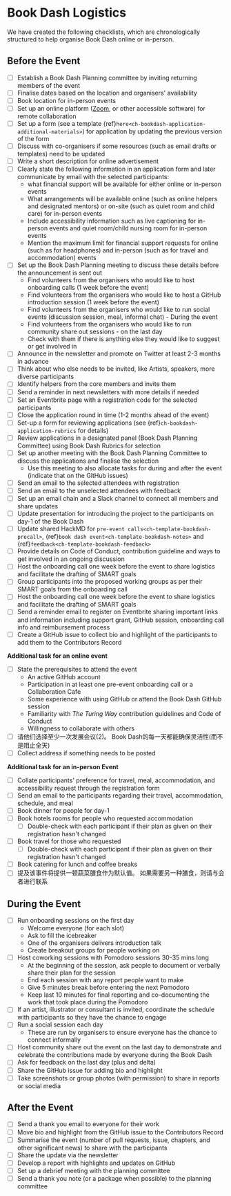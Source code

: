# Book Dash Logistics

We have created the following checklists, which are chronologically structured to help organise Book Dash online or in-person.

## Before the Event

- [ ] Establish a Book Dash Planning committee by inviting returning members of the event
- [ ] Finalise dates based on the location and organisers' availability
- [ ] Book location for in-person events
- [ ] Set up an online platform ([Zoom](https://zoom.us/), or other accessible software) for remote collaboration
- [ ] Set up a form (see a template {ref}`here<ch-bookdash-application-additional-materials>`) for application by updating the previous version of the form
- [ ] Discuss with co-organisers if some resources (such as email drafts or templates) need to be updated
- [ ] Write a short description for online advertisement
- [ ] Clearly state the following information in an application form and later communicate by email with the selected participants:
  * what financial support will be available for either online or in-person events
  * What arrangements will be available online (such as online helpers and designated mentors) or on-site (such as quiet room and child care) for in-person events
  * Include accessibility information such as live captioning for in-person events and quiet room/child nursing room for in-person events
  * Mention the maximum limit for financial support requests for online (such as for headphones) and in-person (such as for travel and accommodation) events
- [ ] Set up the Book Dash Planning meeting to discuss these details before the announcement is sent out
  * Find volunteers from the organisers who would like to host onboarding calls (1 week before the event)
  * Find volunteers from the organisers who would like to host a GitHub introduction session (1 week before the event)
  * Find volunteers from the organisers who would like to run social events (discussion session, meal, informal chat) - During the event
  * Find volunteers from the organisers who would like to run community share out sessions - on the last day
  * Check with them if there is anything else they would like to suggest or get involved in
- [ ] Announce in the newsletter and promote on Twitter at least 2-3 months in advance
- [ ] Think about who else needs to be invited, like Artists, speakers, more diverse participants
- [ ] Identify helpers from the core members and invite them
- [ ] Send a reminder in next newsletters with more details if needed
- [ ] Set an Eventbrite page with a registration code for the selected participants
- [ ] Close the application round in time (1-2 months ahead of the event)
- [ ] Set-up a form for reviewing applications (see {ref}`ch-bookdash-application-rubrics` for details)
- [ ] Review applications in a designated panel (Book Dash Planning Committee) using Book Dash Rubrics for selection
- [ ] Set up another meeting with the Book Dash Planning Committee to discuss the applications and finalise the selection
  * Use this meeting to also allocate tasks for during and after the event (indicate that on the GitHub issues)
- [ ] Send an email to the selected attendees with registration
- [ ] Send an email to the unselected attendees with feedback
- [ ] Set up an email chain and a Slack channel to connect all members and share updates
- [ ] Update presentation for introducing the project to the participants on day-1 of the Book Dash
- [ ] Update shared HackMD for `pre-event calls<ch-template-bookdash-precall>`, {ref}`book dash event<ch-template-bookdash-notes>` and {ref}`feedback<ch-template-bookdash-feedback>`
- [ ] Provide details on Code of Conduct, contribution guideline and ways to get involved in an ongoing discussion
- [ ] Host the onboarding call one week before the event to share logistics and facilitate the drafting of SMART goals
- [ ] Group participants into the proposed working groups as per their SMART goals from the onboarding call
- [ ] Host the onboarding call one week before the event to share logistics and facilitate the drafting of SMART goals
- [ ] Send a reminder email to register on Eventbrite sharing important links and information including support grant, GitHub session, onboarding call info and reimbursement process
- [ ] Create a GitHub issue to collect bio and highlight of the participants to add them to the Contributors Record

**Additional task for an online event**

- [ ] State the prerequisites to attend the event
  * An active GitHub account
  * Participation in at least one pre-event onboarding call or a Collaboration Cafe
  * Some experience with using GitHub or attend the Book Dash GitHub session
  * Familiarity with _The Turing Way_ contribution guidelines and Code of Conduct
  * Willingness to collaborate with others
- [ ] 请他们选择至少一次发展会议(2)。 Book Dash的每一天都能确保灵活性(而不是阻止全天)
- [ ] Collect address if something needs to be posted

**Additional task for an in-person Event**

- [ ] Collate participants' preference for travel, meal, accommodation, and accessibility request through the registration form
- [ ] Send an email to the participants regarding their travel, accommodation, schedule, and meal
- [ ] Book dinner for people for day-1
- [ ] Book hotels rooms for people who requested accommodation
  - [ ] Double-check with each participant if their plan as given on their registration hasn't changed
- [ ] Book travel for those who requested
  - [ ] Double-check with each participant if their plan as given on their registration hasn't changed
- [ ] Book catering for lunch and coffee breaks
- [ ] 提及该事件将提供一顿蔬菜膳食作为默认值。 如果需要另一种膳食，则请与会者进行联系

## During the Event

- [ ] Run onboarding sessions on the first day
  * Welcome everyone (for each slot)
  * Ask to fill the icebreaker
  * One of the organisers delivers introduction talk
  * Create breakout groups for people working on
- [ ] Host coworking sessions with Pomodoro sessions 30-35 mins long
  * At the beginning of the session, ask people to document or verbally share their plan for the session
  * End each session with any report people want to make
  * Give 5 minutes break before entering the next Pomodoro
  * Keep last 10 minutes for final reporting and co-documenting the work that took place during the Pomodoro
- [ ] If an artist, illustrator or consultant is invited, coordinate the schedule with participants so they have the chance to engage
- [ ] Run a social session each day
  * These are run by organisers to ensure everyone has the chance to connect informally
- [ ] Host community share out the event on the last day to demonstrate and celebrate the contributions made by everyone during the Book Dash
- [ ] Ask for feedback on the last day (plus and delta)
- [ ] Share the GitHub issue for adding bio and highlight
- [ ] Take screenshots or group photos (with permission) to share in reports or social media

## After the Event

- [ ] Send a thank you email to everyone for their work
- [ ] Move bio and highlight from the GitHub issue to the Contributors Record
- [ ] Summarise the event (number of pull requests, issue, chapters, and other significant news) to share with the participants
- [ ] Share the update via the newsletter
- [ ] Develop a report with highlights and updates on GitHub
- [ ] Set up a debrief meeting with the planning committee
- [ ] Send a thank you note (or a package when possible) to the planning committee
